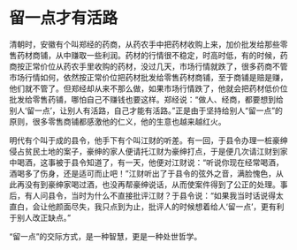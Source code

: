 # 留一点才有活路

清朝时，安徽有个叫郑经的药商，从药农手中把药材收购上来，加价批发给那些零售药材商铺，从中赚取一些利润。药材的行情很不稳定，时高时低，有的时候，药商按正常价位从药农手里收购的药材，没过几天，市场行情就跌了，很多药商不管市场行情如何，依然按正常价位把药材批发给零售药材商铺，至于商铺是赔是赚，他们就不管了。但郑经却从来不那么做，如果市场行情跌了，他就会把药材低价位批发给零售药铺，哪怕自己不赚钱也要这样。郑经说：“做人、经商，都要想到给别人‘留一点’，让别人有活路，自己才能有活路。”正是由于坚持给别人“留一点”的原则，很多零售商铺都感激他的仁义，他的生意也越来越红火。 

明代有个叫于成的县令，他手下有个叫江财的听差。有一回，于县令办理一桩豪绅侵占贫民土地的案子，豪绅的家人便请托江财为豪绅打点，于是便几次请江财到家中喝酒，这事被于县令知道了，有一天，他便对江财说：“听说你现在经常喝酒，酒喝多了伤身，还是适可而止吧！”江财听出了于县令的弦外之音，满脸愧色，从此再没有到豪绅家喝过酒，也没再帮豪绅说话，从而使案件得到了公正的处理。事后，有人问县令，当时为什么不直接批评江财？于县令说：“如果我当时话说得太直白，会让他颜面尽失，我只点到为止，批评人的时候想着给人‘留一点’，更有利于别人改正缺点。” 

“留一点”的交际方式，是一种智慧，更是一种处世哲学。
